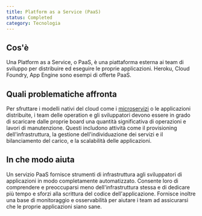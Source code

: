 ```yaml
---
title: Platform as a Service (PaaS)
status: Completed
category: Tecnologia
---
```


## Cos'è
Una Platform as a Service, o PaaS, è una piattaforma esterna ai team di sviluppo per distribuire ed eseguire le proprie applicazioni. Heroku, Cloud Foundry, App Engine sono esempi di offerte PaaS.

## Quali problematiche affronta
Per sfruttare i modelli nativi del cloud come i [microservizi](/microservizi/) o le applicazioni distribuite, i team delle operation e gli sviluppatori devono essere in grado di scaricare dalle proprie board una quantità significativa di operazioni e lavori di manutenzione. Questi includono attività come il provisioning dell'infrastruttura, la gestione dell'individuazione dei servizi e il bilanciamento del carico, e la scalabilità delle applicazioni.

## In che modo aiuta
Un servizio PaaS fornisce strumenti di infrastruttura agli sviluppatori di applicazioni in modo completamente automatizzato. Consente loro di comprendere e preoccuparsi meno dell'infrastruttura stessa e di dedicare più tempo e sforzi alla scrittura del codice dell'applicazione. Fornisce inoltre una base di monitoraggio e osservabilità per aiutare i team ad assicurarsi che le proprie applicazioni siano sane. 
